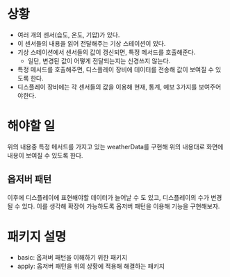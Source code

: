 # 상황
- 여러 개의 센서(습도, 온도, 기압)가 있다.
- 이 센서들의 내용을 읽어 전달해주는 기상 스테이션이 있다.
- 기상 스테이션에서 센서들의 값이 갱신되면, 특정 메서드를 호출해준다.
    - 일단, 변경된 값이 어떻게 전달되는지는 신경쓰지 않는다.
- 특정 메서드를 호출해주면, 디스플레이 장비에 데이터를 전송해 값이 보여질 수 있도록 한다.
- 디스플레이 장비에는 각 센서들의 값을 이용해 현재, 통계, 예보 3가지를 보여주어야한다.

# 해야할 일
위의 내용중 특정 메서드를 가지고 있는 weatherData를 구현해 위의 내용대로 화면에 내용이 보여질 수 있도록 한다.

## 옵저버 패턴
이후에 디스플레이에 표현해야할 데이터가 늘어날 수 도 있고, 디스플레이의 수가 변경될 수 있다.
이를 생각해 확장이 가능하도록 옵저버 패턴을 이용해 기능을 구현해보자.


# 패키지 설명
- basic: 옵저버 패턴을 이해하기 위한 패키지
- apply: 옵저버 패턴을 위의 상황에 적용해 해결하는 패키지